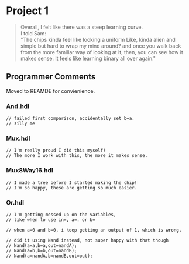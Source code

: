 # Project 1
>Overall, I felt like there was a steep learning curve.  
>I told Sam:  
>"The chips kinda feel like looking a uniform
> Like, kinda alien and simple but hard to wrap my mind around? 
>and once you walk back from the more familiar way of looking at it, then, you can see how it makes sense. 
> It feels like learning binary all over again."  
## Programmer Comments
Moved to REAMDE for convienience. 
### And.hdl
    // failed first comparison, accidentally set b=a.
    // silly me
### Mux.hdl
    // I'm really proud I did this myself!
    // The more I work with this, the more it makes sense.
### Mux8Way16.hdl
    // I made a tree before I started making the chip!
    // I'm so happy, these are getting so much easier.
### Or.hdl
    // I'm getting messed up on the variables,
    // like when to use in=, a=. or b=
    
    // when a=0 and b=0, i keep getting an output of 1, which is wrong.
    
    // did it using Nand instead, not super happy with that though
    // Nand(a=a,b=a,out=nandA);
    // Nand(a=b,b=b,out=nandB);
    // Nand(a=nandA,b=nandB,out=out);

